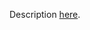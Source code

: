 Description [here](https://docs.scala-lang.org/scala3/guides/migration/incompat-syntactic.html#open-brace-indentation-for-passing-an-argument).